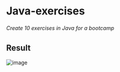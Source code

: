 # Java-exercises
###### Create 10 exercises in Java for a bootcamp

## Result

![image](https://github.com/AmandaDev25/Java-exercises/assets/138495890/6c91dfe0-3817-4a79-9088-ae5d86f82b30)



